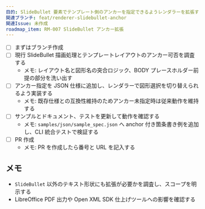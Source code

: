 ```yaml
---
目的: SlideBullet 要素でテンプレート側のアンカーを指定できるようレンダラーを拡張する
関連ブランチ: feat/renderer-slidebullet-anchor
関連Issue: 未作成
roadmap_item: RM-007 SlideBullet アンカー拡張
---
```


- [ ] まずはブランチ作成
- [ ] 現行 SlideBullet 描画処理とテンプレートレイアウトのアンカー可否を調査する
  - メモ: レイアウト名と図形名の突合ロジック、BODY プレースホルダー前提の部分を洗い出す
- [ ] アンカー指定を JSON 仕様に追加し、レンダラーで図形選択を切り替えられるよう実装する
  - メモ: 既存仕様との互換性維持のためアンカー未指定時は従来動作を維持する
- [ ] サンプルとドキュメント、テストを更新して動作を確認する
  - メモ: `samples/json/sample_spec.json` へ anchor 付き箇条書き例を追加し、CLI 統合テストで検証する
- [ ] PR 作成
  - メモ: PR を作成したら番号と URL を記入する

## メモ
- `SlideBullet` 以外のテキスト形状にも拡張が必要かを調査し、スコープを明示する
- LibreOffice PDF 出力や Open XML SDK 仕上げツールへの影響を確認する
